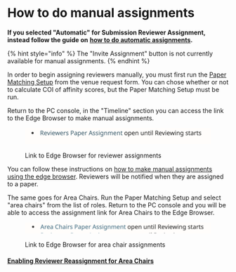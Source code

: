 # How to do manual assignments

**If you selected "Automatic" for Submission Reviewer Assignment, instead follow the guide on** [**how to do automatic assignments**](../how-to-do-automatic-assignments/)**.** &#x20;

{% hint style="info" %}
The "Invite Assignment" button is not currently available for manual assignments.
{% endhint %}

In order to begin assigning reviewers manually, you must first run the [Paper Matching Setup](../how-to-do-automatic-assignments/how-to-setup-paper-matching-by-calculating-affinity-scores-and-conflicts.md) from the venue request form. You can chose whether or not to calculate COI of affinity scores, but the Paper Matching Setup must be run.

Return to the PC console, in the "Timeline" section you can access the link to the Edge Browser to make manual assignments.

<figure><img src="../../../.gitbook/assets/Screen Shot 2023-06-05 at 2.49.33 PM.png" alt=""><figcaption><p>Link to Edge Browser for reviewer assignments</p></figcaption></figure>

You can follow these instructions on [how to make manual assignments using the edge browser](../how-to-do-automatic-assignments/how-to-make-manual-assignments-with-the-edge-browser-after-deployment.md). Reviewers will be notified when they are assigned to a paper.

The same goes for Area Chairs. Run the Paper Matching Setup and select "area chairs" from the list of roles. Return to the PC console and you will be able to access the assignment link for Area Chairs to the Edge Browser.

<figure><img src="../../../.gitbook/assets/Screen Shot 2023-06-05 at 4.06.37 PM.png" alt=""><figcaption><p>Link to Edge Browser for area chair assignments</p></figcaption></figure>

#### [Enabling Reviewer Reassignment for Area Chairs](../how-to-enable-reviewer-reassignment-for-area-chairs.md)
